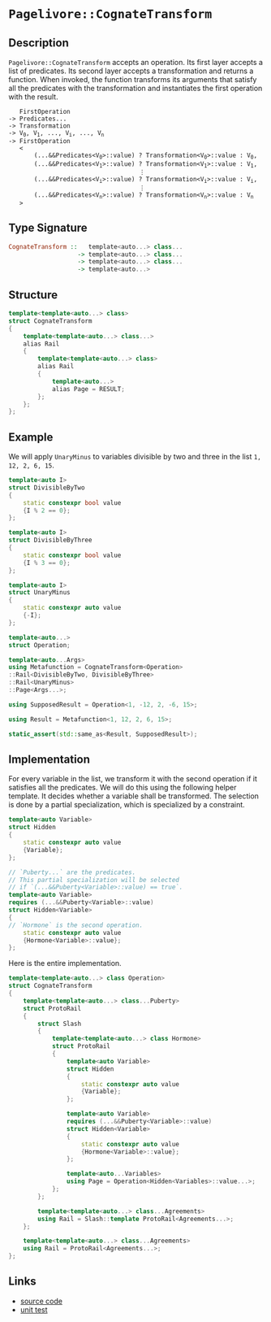 <!-- Copyright 2024 Feng Mofan
SPDX-License-Identifier: Apache-2.0 -->

# `Pagelivore::CognateTransform`

## Description

`Pagelivore::CognateTransform` accepts an operation.
Its first layer accepts a list of predicates.
Its second layer accepts a transformation and returns a function.
When invoked, the function transforms its arguments that satisfy all the predicates with the transformation and instantiates the first operation with the result.

<pre><code>   FirstOperation
-> Predicates...
-> Transformation
-> V<sub>0</sub>, V<sub>1</sub>, ..., V<sub>i</sub>, ..., V<sub>n</sub>
-> FirstOperation
   <
       (...&&Predicates&lt;V<sub>0</sub>&gt;::value) ? Transformation&lt;V<sub>0</sub>&gt;::value : V<sub>0</sub>,
       (...&&Predicates&lt;V<sub>1</sub>&gt;::value) ? Transformation&lt;V<sub>1</sub>&gt;::value : V<sub>1</sub>,
                                    &vellip;
       (...&&Predicates&lt;V<sub>i</sub>&gt;::value) ? Transformation&lt;V<sub>i</sub>&gt;::value : V<sub>i</sub>,
                                    &vellip;
       (...&&Predicates&lt;V<sub>n</sub>&gt;::value) ? Transformation&lt;V<sub>n</sub>&gt;::value : V<sub>n</sub>
   ></code></pre>

## Type Signature

```Haskell
CognateTransform ::   template<auto...> class...
                   -> template<auto...> class...
                   -> template<auto...> class...
                   -> template<auto...>
```

## Structure

```C++
template<template<auto...> class>
struct CognateTransform
{
    template<template<auto...> class...>
    alias Rail
    {
        template<template<auto...> class>
        alias Rail
        {
            template<auto...>
            alias Page = RESULT;
        };
    };
};
```

## Example

We will apply `UnaryMinus` to variables divisible by two and three in the list `1, 12, 2, 6, 15`.

```C++
template<auto I>
struct DivisibleByTwo
{
    static constexpr bool value
    {I % 2 == 0};
};

template<auto I>
struct DivisibleByThree
{
    static constexpr bool value
    {I % 3 == 0};
};

template<auto I>
struct UnaryMinus
{
    static constexpr auto value
    {-I};
};

template<auto...>
struct Operation;

template<auto...Args>
using Metafunction = CognateTransform<Operation>
::Rail<DivisibleByTwo, DivisibleByThree>
::Rail<UnaryMinus>
::Page<Args...>;

using SupposedResult = Operation<1, -12, 2, -6, 15>;

using Result = Metafunction<1, 12, 2, 6, 15>;

static_assert(std::same_as<Result, SupposedResult>);
```

## Implementation

For every variable in the list, we transform it with the second operation if it satisfies all the predicates.
We will do this using the following helper template.
It decides whether a variable shall be transformed.
The selection is done by a partial specialization, which is specialized by a constraint.

```C++
template<auto Variable>
struct Hidden 
{
    static constexpr auto value
    {Variable};
};

// `Puberty...` are the predicates.
// This partial specialization will be selected
// if `(...&&Puberty<Variable>::value) == true`.
template<auto Variable>
requires (...&&Puberty<Variable>::value)
struct Hidden<Variable>
{
// `Hormone` is the second operation.
    static constexpr auto value
    {Hormone<Variable>::value};
};
```

Here is the entire implementation.

```C++
template<template<auto...> class Operation>
struct CognateTransform
{
    template<template<auto...> class...Puberty>
    struct ProtoRail
    {
        struct Slash
        {
            template<template<auto...> class Hormone>
            struct ProtoRail
            {
                template<auto Variable>
                struct Hidden 
                {
                    static constexpr auto value
                    {Variable};
                };

                template<auto Variable>
                requires (...&&Puberty<Variable>::value)
                struct Hidden<Variable>
                {
                    static constexpr auto value
                    {Hormone<Variable>::value};
                };

                template<auto...Variables>
                using Page = Operation<Hidden<Variables>::value...>;
            };
        };

        template<template<auto...> class...Agreements>
        using Rail = Slash::template ProtoRail<Agreements...>;
    };

    template<template<auto...> class...Agreements>
    using Rail = ProtoRail<Agreements...>;
};
```

## Links

- [source code](../../../../conceptrodon/descend/pagelivore/cognate_transform.hpp)
- [unit test](../../../../tests/unit/metafunctions/pagelivore/cognate_transform.test.hpp)
